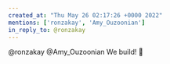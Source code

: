 ```yaml
---
created_at: "Thu May 26 02:17:26 +0000 2022"
mentions: ['ronzakay', 'Amy_Ouzoonian']
in_reply_to: @ronzakay
---
```


@ronzakay @Amy_Ouzoonian We build! 💪